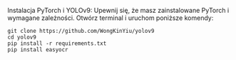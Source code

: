 Instalacja PyTorch i YOLOv9:
Upewnij się, że masz zainstalowane PyTorch i wymagane zależności. Otwórz terminal i uruchom poniższe komendy:

    git clone https://github.com/WongKinYiu/yolov9
    cd yolov9
    pip install -r requirements.txt
    pip install easyocr
